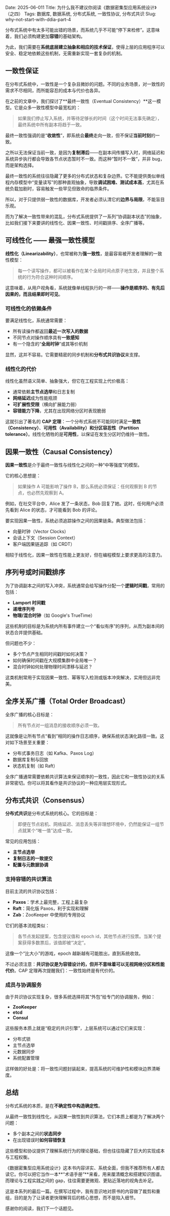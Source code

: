 Date: 2025-06-011
Title: 为什么我不建议你阅读《数据密集型应用系统设计》（之四）
Tags: 数据库, 数据系统, 分布式系统, 一致性协议, 分布式共识
Slug: why-not-start-with-ddia-part-4

分布式系统中有太多可能出错的场景，而系统几乎不可能“停下来检修”。这意味着，我们必须构建更加**容错**的基础架构。

为此，我们需要在**系统底层建立抽象和相应的技术保证**，使得上层的应用程序可以安全、稳定地依赖这些机制，无需重新实现一套复杂的机制。


## 一致性保证

在分布式系统中，一致性是一个复杂且微妙的问题。不同的业务场景，对一致性的需求不尽相同，而所能容忍的成本与代价也各异。

在之前的文章中，我们探讨了**最终一致性（Eventual Consistency）**这一模型。它是众多一致性模型中最宽松的：

> 如果我们停止写入系统，并等待足够长的时间（这个时间无法事先确定），最终系统中所有副本将趋于一致。

最终一致性强调的是“**收敛性**”，即系统会**最终**走向一致，但不保证**当前时刻**的一致。

之所以无法保证当前一致，是因为**复制滞后**——在副本间传播写入时，网络延迟和系统异步执行都会导致各节点状态暂时不一致。而这种“暂时不一致”，并非 bug，而是架构选择。

最终一致性的系统往往隐藏了更多的分布式状态和复杂边界。它不能提供类似单线程内存模型中“变量读写”的那种直观抽象，导致**调试困难、测试成本高**，尤其在系统负载加剧时，容易触发一些罕见但致命的临界条件。

所以，对于只提供弱一致性的数据库，开发者必须认清它的**边界与局限**，不能盲目乐观。

而为了解决一致性带来的混乱，分布式系统提供了一系列“协调副本状态”的抽象，比如我们接下来要讲的线性化、因果一致性、时间戳排序、全序广播等。

## 可线性化 —— 最强一致性模型

**线性化（Linearizability）**，也常被称为**强一致性**，是最容易被开发者理解的一致性模型：

> 每一个读写操作，都可以被看作在某个全局时间点原子地生效，并且整个系统的行为符合这种时间顺序。

这意味着，从用户视角看，系统就像单线程执行的一样——**操作是顺序的、有先后因果的，而且结果即时可见**。

### 可线性化的依赖条件

要满足线性化，系统通常需要：

* 所有读操作都返回**最近一次写入的数据**
* 不同节点对操作顺序具有**一致感知**
* 有一个隐含的“**全局时钟**”或其等价机制

显然，这并不容易。它需要精密的同步机制和**分布式共识协议**来支撑。

### 线性化的代价

线性化虽然语义简单、抽象强大，但它在工程实现上代价极高：

* 通常依赖**主节点选举**和日志复制
* **网络延迟**成为性能瓶颈
* **可扩展性受限**（横向扩展能力弱）
* **容错能力下降**，尤其在出现网络分区时表现脆弱

这就引出了著名的 **CAP 定理**：一个分布式系统不可能同时满足**一致性（Consistency）**、**可用性（Availability）**和**分区容忍性（Partition tolerance）**。线性化牺牲的是**可用性**，以保证在发生分区时仍维持一致性。

## 因果一致性（Causal Consistency）

**因果一致性**是介于最终一致性与线性化之间的一种“中等强度”的模型。

它的核心思想是：

> 如果操作 A 可能影响了操作 B，那么系统必须保证：任何观察到 B 的节点，也必然先观察到 A。

例如，在社交平台中，Alice 发了一条状态，Bob 回复了她。这时，任何用户必须先看到 Alice 的状态，才可能看到 Bob 的评论。

要实现因果一致性，系统必须追踪操作之间的因果链条。典型做法包括：

* 向量时钟（Vector Clocks）
* 会话上下文（Session Context）
* 客户端因果链追踪（如 CRDT）

相较于线性化，因果一致性在性能上更友好，但在编程模型上要求更高的注意力。

## 序列号或时间戳排序

为了协调副本之间的写入冲突，系统通常会给写操作分配一个**逻辑时间戳**，常用的包括：

* **Lamport 时间戳**
* **递增序列号**
* **物理/混合时钟**（如 Google's TrueTime）

这些机制的目标是为系统内所有事件建立一个“看似有序”的序列，从而为副本间的状态合并提供基础。

但问题也不少：

* 多个节点产生相同时间戳时如何决策？
* 如何确保时间戳在大规模集群中全局唯一？
* 混合时钟如何处理物理时间漂移与延迟？

这类机制常用于实现因果一致性、幂等写入检测或版本冲突解决，实用但远非完美。

## 全序关系广播（Total Order Broadcast）

全序广播的核心目标是：

> 所有节点对一组消息的接收顺序必须一致。

这就像是让所有节点“看到”相同的操作日志顺序，确保系统状态演化路径一致。这对如下场景至关重要：

* 分布式事务日志（如 Kafka、Paxos Log）
* 数据库复制与回放
* 状态机复制（如 Raft）

全序广播通常需要依赖共识算法来保证顺序的一致性，因此它和一致性协议的关系非常密切。你可以将其看作是共识协议的一种应用层实现形式。

## 分布式共识（Consensus）

**分布式共识**是分布式系统的核心。它的目标是：

> 即便在节点宕机、网络延迟、消息丢失等非理想环境中，仍然能保证一组节点就某个“唯一值”达成一致。

常见的应用包括：

* **主节点选举**
* **复制日志的一致提交**
* **配置与元数据协调**

### 支持容错的共识算法

目前主流的共识协议包括：

* **Paxos**：学术上最完整，工程上最复杂
* **Raft**：简化版 Paxos，利于实现和理解
* **Zab**：ZooKeeper 中使用的专用协议

它们的基本流程类似：

> 各节点发起提案，包含提议值和 epoch id，其他节点进行投票。当某个提案获得多数票后，该值即被“决定”。

这像一个“比大小”的游戏，epoch 越新越有可能胜出，直到系统收敛。

不过必须注意：**共识协议是为容错设计的，但并不意味着可以无视网络分区和性能代价**。CAP 定理再次提醒我们：一致性始终是有代价的。

### 成员与协调服务

由于共识协议实现复杂，很多系统选择将其“外包”给专门的协调服务，例如：

* **ZooKeeper**
* **etcd**
* **Consul**

这些服务本质上就是“稳定的共识引擎”，上层系统可以通过它们来实现：

* 分布式锁
* 主节点选举
* 元数据同步
* 系统配置管理

这样做的好处是：将一致性问题封装起来，提高系统的可维护性和模块边界清晰度。

## 总结

分布式系统的本质，是在**不确定性中构造确定性**。

从最终一致性到线性化，从因果一致性到共识算法，它们本质上都是为了解决两个问题：

* 多个副本之间的**状态同步**
* 在出现错误时**如何容错恢复**

这些模型和协议提供了理解系统行为的理论基础，但也往往隐藏了巨大的实现成本与工程权衡。

《数据密集型应用系统设计》这本书内容详实、系统全面，但我不推荐所有人都去读它。你可以把它当作一本**“术语手册”**来看，用来厘清概念和搭建知识图谱。而理论与工程实践之间的 gap，往往需要更微观、更贴近落地的视角去补足。

这是本系列的最后一篇。在撰写过程中，我有意识地对原书的内容做了裁剪和重组，目的是为了让读者更快理解背后的核心思想，而不是陷入细节。

感谢你的阅读，我们下一个话题见。
